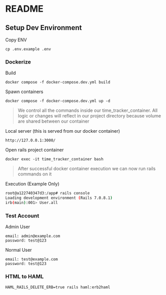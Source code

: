 # README

## Setup Dev Environment

Copy ENV

```
cp .env.example .env
```

### Dockerize

Build

```
docker compose -f docker-compose.dev.yml build
```

Spawn containers

```
docker compose -f docker-compose.dev.yml up -d
```

> We control all the commands inside our time_tracker_container.
> All logic or changes will reflect in our project directory because volume are shared between our container

Local server (this is served from our docker container)

```
http://127.0.0.1:3000/
```

Open rails project container

```
docker exec -it time_tracker_container bash
```

> After successful docker container execution we can now run rails commands on it

Execution (Example Only)

```bash
root@a122740347d3:/app# rails console
Loading development environment (Rails 7.0.8.1)
irb(main):001> User.all
```

### Test Account

Admin User

```
email: admin@example.com
password: test@123
```

Normal User

```
email: test@example.com
password: test@123
```

### HTML to HAML

```
HAML_RAILS_DELETE_ERB=true rails haml:erb2haml
```
